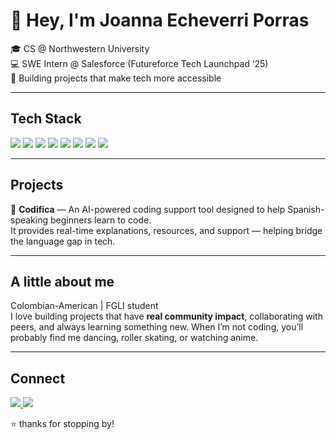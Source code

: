 # 👋 Hey, I'm Joanna Echeverri Porras

🎓 CS @ Northwestern University  
💻 SWE Intern @ Salesforce (Futureforce Tech Launchpad ‘25)  
🌟 Building projects that make tech more accessible  

---

## Tech Stack  
<p>
  <!-- JavaScript -->
  <img src="https://img.shields.io/badge/JavaScript-FFCC00?style=flat&logo=javascript&logoColor=000000" />
  
  <!-- Python -->
  <img src="https://img.shields.io/badge/Python-3776AB?style=flat&logo=python&logoColor=FFD43B" />
  
  <!-- Java -->
  <img src="https://img.shields.io/badge/Java-E34F26?style=flat&logo=openjdk&logoColor=ffffff" />
  
  <!-- React -->
  <img src="https://img.shields.io/badge/React-087EA4?style=flat&logo=react&logoColor=61DAFB" />
  
  <!-- Node.js -->
  <img src="https://img.shields.io/badge/Node.js-6DA55F?style=flat&logo=node.js&logoColor=ffffff" />
  
  <!-- PostgreSQL -->
  <img src="https://img.shields.io/badge/PostgreSQL-4169E1?style=flat&logo=postgresql&logoColor=ffffff" />
  <!-- C -->
  <img src="https://img.shields.io/badge/C-00599C?style=flat&logo=c&logoColor=ffffff" />

  <!-- C++ -->
  <img src="https://img.shields.io/badge/C++-00599C?style=flat&logo=cplusplus&logoColor=ffffff" />
</p>



---

## Projects  
🔹 **Codifica** — An AI-powered coding support tool designed to help Spanish-speaking beginners learn to code.  
It provides real-time explanations, resources, and support — helping bridge the language gap in tech.

---

## A little about me  
Colombian-American | FGLI student  
I love building projects that have **real community impact**, collaborating with peers, and always learning something new. When I’m not coding, you’ll probably find me dancing, roller skating, or watching anime.

---

## Connect  
<p>
  <a href="https://www.linkedin.com/in/joanna-ep/">
    <img src="https://img.shields.io/badge/LinkedIn-blue?style=flat&logo=linkedin" />
  </a>
  <a href="mailto:joannaecheverrip@gmail.com">
    <img src="https://img.shields.io/badge/Email-FF6F61?style=flat&logo=gmail&logoColor=EA4335" />
  </a>
</p>


⭐ thanks for stopping by!

<!--
**joannae05/joannae05** is a ✨ _special_ ✨ repository because its `README.md` (this file) appears on your GitHub profile.

Here are some ideas to get you started:

- 🔭 I’m currently working on ...
- 🌱 I’m currently learning ...
- 👯 I’m looking to collaborate on ...
- 🤔 I’m looking for help with ...
- 💬 Ask me about ...
- 📫 How to reach me: ...
- 😄 Pronouns: ...
- ⚡ Fun fact: ...
-->
